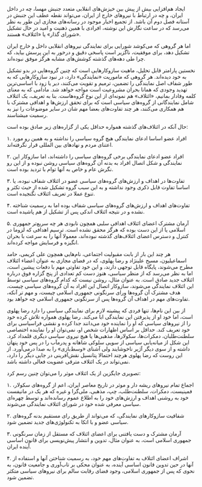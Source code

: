 ایجاد هم‌افزایی بیش از پیش بین خیزش‌های انقلابی متعدد جنبش مهسا، چه در داخل ایران، و چه در ارتباط با نیروهای خارج از ایران، می‌تواند نقطه عطف این جنبش در آستانه فصل دوم آن باشد. از تجمیع اخبار موجود در رسانه‌های مجازی این طور به نظر می‌رسد که در ساعت نگارش این نوشته، افرادی با همین ذهنیت و امید در حال تشکیل «شورای گذار» یا «ائتلاف» هستند. 

اما هر گروهی که می‌کوشد شورایی برای نمایندگی نیروهای انقلابی داخل و خارج ایران تشکیل دهد، برای موفقیت، ناگزیر است پاسخی دقیق و درخور به این پرسش بیاید، که چرا طی دهه‌های گذشته کوشش‌های مشابه هرگز موفق نبوده‌اند. 

نخستین پارامتر قابل تحلیل، ماهیت سازوکارهایی است که چنین گروه‌هایی در بدو تشکیل به خود دیده‌اند. هر گروهی که ماموریت «نمایندگی» دارد، در نبود سازوکارهایی که به طور شفاف اصل نمایندگی را تضمین، ترمیم و تقویت می‌کنند، دیر یا زود با اساسی‌ترین تهدید وجودی که همانا بحران مشروعیت است مواجه خواهد شد. مادامی که به معنای کلمه وفادار بمانیم، «ائتلاف» هم نمونه‌ای از این نوع گروه‌هاست. بنا به تعریف، یک ائتلاف شامل نمایندگانی از گروه‌های سیاسی است که برای تحقق ارزش‌ها و اهدافی مشترک با هم همکاری می‌کنند، هر چند تفاوت‌های بعضا مهم‌ شان در سایر موضوعات را نیز به رسمیت میشناسند. 

حال آنکه در ائتلاف‌های گذشته همواره حداقل یکی از گزاره‌های زیر صادق بوده است:

۱. افراد عضو اساسا ادعای نمایندگی هیچ گروه سیاسی را نداشته‌ و به همین رو مورد اعتنای مردم و نهادهای بین المللی قرار نگرفته‌اند.

۲. افراد عضو ادعای نمایندگی برخی گروه‌های سیاسی را داشته‌اند، اما سازوکار این نمایندگی و شکل اتصال افراد به بدنه آن گروه‌های سیاسی روشن نبوده و از این رو نگرش عام و خاص به آنها توام با تردید بوده است.

۳. تفاوت‌ها در اهداف و ارزش‌های گروه‌های سیاسی عضو در ائتلاف شفاف نبوده، یا اساسا تفاوت قابل ذکری وجود نداشته و به این سبب گروه تشکیل شده از حیث تکثر و تنوع عملا در تعریف ائتلاف نگنجیده است.

۴. تفاوت‌های اهداف و ارزش‌های گروه‌های سیاسی شفاف بوده اما به رسمیت شناخته نشده و در نتیجه ائتلاف اندکی پس از تشکیل از هم پاشیده است.

۵. آرمان مشترک اعضای ائتلاف اهدافی سلبی همچون نابودی هر چه سریع‌تر جمهوری اسلامی  یا از این دست بوده که هرگز محقق نشده است. ترسیم اهدافی که لزوما در کنترل و دسترس اعضای ائتلاف‌های گذشته نبوده‌اند، معمولا آنها را به سرعت با بحران انگیزه و فرسایش مواجه کرده‌اند.

هر چند این بار از بابت مقبولیت اجتماعی، نام‌هایی همچون علی کریمی، حامد اسماعیلیون، مسیح علینژاد و رضا پهلوی، که در فضای مجازی به عنوان اعضاء ائتلاف مطرح می‌شوند، پایگاه قابل توجهی دارند، و این خود تفاوتی مهم با دفعات پیشین است، اما به نظر می‌رسد که از منظر سیاسی، هنوز دست کم تعدادی از پنج گزاره فوق درباره ائتلاف جدید صادق است. به عنوان مثال، روشن نیست که کدام گروه‌های سیاسی توسط این ائتلاف نمایندگی می‌شوند، سازوکار اتصال این افراد به آن گروه‌های سیاسی چیست، هدف مشترک آن گروه‌ها ورای سرنگونی جمهوری اسلامی چیست، و مهم تر آنکه، تفاوت‌های مهم در اهداف آن گروه‌ها پس از سرنگونی جمهوری اسلامی چه خواهد بود.

از بین این نام‌ها، تنها فردی که پیشینه لازم برای نمایندگی سیاسی را دارد رضا پهلوی است، اما خود او از پذیرفتن این نمایندگی ابا می‌کند. رضا پهلوی همواره تلاش کرده خود را از نیروهای سیاسی که او را نماینده خود می‌دانند جدا کرده و نقشی فراسیاسی برای خود تعریف کند. حداقل بر اساس اظهارات شخص او، نمی‌توان او را نماینده اختصاصی سلطنت‌طلبان، دمکرات‌ها، سکولارها، مذهبی‌ها یا هیچ نیروی سیاسی دیگری قلمداد کرد. این شکل از میانه‌یابی سیاسی از سویی سلوکی شاهانه و پدرمآب را در پس خود پنهان داشته و از سوی دیگر آژیر ناخوشایند ولی آشنای «وسط‌بازی» را به صدا درمی‌آورد. از این روست که رضا پهلوی هرچند احتمالا پتانسیل نقش‌آفرینی در جایی دیگر را دارد، نمی‌تواند در یک ائتلاف مترقی عضویت فعالی داشته باشد.

 تصویری جایگزین از یک ائتلاف موثر را می‌توان چنین رسم کرد:

۱. اجماع تمام نیروهای ریشه دار و موثر در تاریخ معاصر ایران، اعم از گروه‌های سکولار، فمینیست، دمکرات، سلطنت‌طلب، چپ، مذهبی، ملی‌گرا و غیره که هر یک در مانیفست خود به روشنی اهداف و ارزش‌های خود را به اطلاع عموم رسانده‌اند و توسط چهره‌ای سیاسی معرفی شده خود در شورای ائتلاف نمایندگی می‌شوند.

۲. شفافیت سازوکارهای نمایندگی، که می‌تواند از طریق رای مستقیم بدنه گروه‌های سیاسی عضو و با اتکا به تکنولوژی‌های جدید تضمین شود.

۳. آرمان مشترک و دست یافتنی برای اعضای ائتلاف که مستقل از زمان سرنگونی جمهوری اسلامی است، به عنوان مثال، تدوین و انتشار پیش‌نویسی برای قانون اساسی آینده ایران.

۴. اشراف اعضای ائتلاف به تفاوت‌های مهم خود، به رسمیت شناختن آنها و استفاده از آنها در حین تدوین قانون اساسی آینده، به عنوان محکی بر تاب‌آوری و جامعیت قانون،  به نحوی که پس از جمهوری اسلامی، وجود فضای رقابت سالم برای نیروهای سیاسی متکثر تضمین شود.
